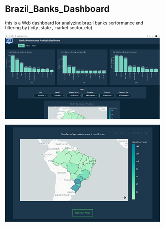 # Brazil_Banks_Dashboard

this is a Web dashboard for analyzing brazil banks performance and filtering by ( city ,state , market sector..etc)

![alt text](https://github.com/Mazen72/Brazil_Banks_Dashboard/blob/master/img1.png?raw=true)



![alt text](https://github.com/Mazen72/Brazil_Banks_Dashboard/blob/master/img2.png?raw=true)
 
 
   
 
